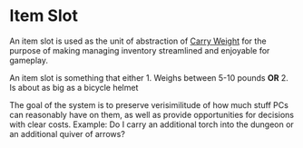 # Item Slot

An item slot is used as the unit of abstraction of [Carry Weight](TTRPGs/The%20CDBTTRPG/Player%20Character%20Components/Derived%20Statistics/Carry%20Capacity.md) for the purpose of making managing inventory streamlined and enjoyable for gameplay. 

An item slot is something that either 
	1. Weighs between 5-10 pounds **OR** 
	2. Is about as big as a bicycle helmet 

The goal of the system is to preserve verisimilitude of how much stuff PCs can reasonably have on them, as well as provide opportunities for decisions with clear costs. Example: Do I carry an additional torch into the dungeon or an additional quiver of arrows?
